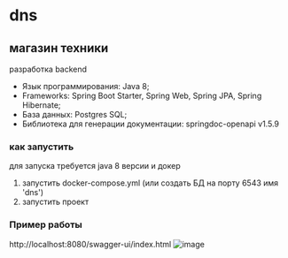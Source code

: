 # dns 
## магазин техники
разработка backend
- Язык программирования: Java 8;
- Frameworks: Spring Boot Starter, Spring Web, Spring JPA, Spring Hibernate;
- База данных: Postgres SQL;
- Библиотека для генерации документации: springdoc-openapi v1.5.9


### как запустить 
для запуска требуется java 8 версии и докер 
1) запустить docker-compose.yml (или создать БД на порту 6543 имя 'dns')
2) запустить проект

### Пример работы
http://localhost:8080/swagger-ui/index.html
![image](https://github.com/FV4005-Stage-II/dns/assets/100275671/625f712f-dccb-4ab0-a4ef-eb3ddf5fa7f4)

